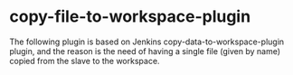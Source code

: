 # copy-file-to-workspace-plugin
The following plugin is based on Jenkins copy-data-to-workspace-plugin plugin, and the reason is the need of having a single file (given by name) copied from the slave to the workspace.
